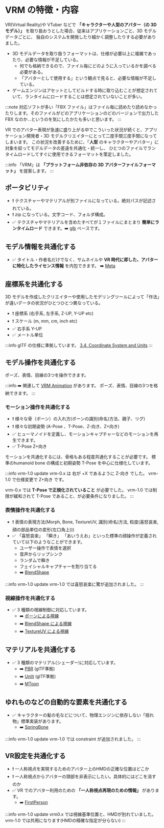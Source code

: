 # VRM の特徴・内容

VR(Virtual Reality)や VTuber などで **「キャラクターや人型のアバター（の 3D モデル）」** を取り扱おうとした場合、従来はアプリケーションごと、3D モデルデータごとに、 独自のシステムを開発したり細かく調整したりする必要がありました。

- 3D モデルデータを取り扱うフォーマットは、仕様が必要以上に複雑であったり、必要な情報が不足している。
  - 何でも格納できるので、ファイル每にどのように入っているかを調べる必要がある。
  - 「アバターとして使用する」という観点で見ると、必要な情報が不足している。
- ゲームエンジンはアセットとしてビルドする時に取り込むことが想定されていて、ランタイムにロードすることは想定されていないことが多い。

:::note
対応ソフトが多い「FBX ファイル」はファイル毎に読めたり読めなかったりします。そのファイルがどのアプリケーションのどのバージョンで出力した FBX なのか…というのを気にしたかたも多いと思います。
:::

VR でのアバター表現が急速に盛り上がる中でこういった状況が続くと、アプリケーション開発者・3D モデルクリエイターにとって二度手間三度手間になってしまいます。
この状況を改善するために、「**人型** のキャラクターやアバター」に対象を絞ってモデルデータの差違を共通化・統一し、
ひとつのファイルでランタイムロードしてすぐに使用できるフォーマットを策定しました。

:::info 「VRM」は **「プラットフォーム非依存の 3D アバターファイルフォーマット」** を提案します。
:::

## ポータビリティ

- ❗ テクスチャーやマテリアルが別ファイルになっている。絶対パスが記述されている。
- ❗ zip になっている。文字コード、フォルダ構成。
- ✅ テクスチャやマテリアルを含めたすべてが１ファイルにまとまり **簡単にランタイムロード** できます。➡️ [glb](https://registry.khronos.org/glTF/specs/2.0/glTF-2.0.html#glb-file-format-specification) ベースです。

## モデル情報を共通化する

- ✅ タイトル・作者名だけでなく、サムネイルや **VR 時代に即した、アバターに特化したライセンス情報** を内包できます。 ➡️ [Meta](/vrm/meta/)

## 座標系を共通化する

3D モデルを作成したクリエイターや使用したモデリングツールによって「作法」が違いデータの状況がひとつひとつ異なっている。

- ❗ 座標系 (右手系, 左手系, Z-UP, Y-UP etc)
- ❗ スケール (m, mm, cm, inch etc)
- ✅ 右手系 Y-UP
- ✅ メートル単位

:::info glTF の仕様に準拠しています。
[3.4. Coordinate System and Units](https://registry.khronos.org/glTF/specs/2.0/glTF-2.0.html#coordinate-system-and-units)
:::

## モデル操作を共通化する

ポーズ、表情、目線の3つを操作できます。

:::info
➡️ 関連して [VRM Animation](/vrma) があります。
ポーズ、表情、目線の3つを格納できます。
:::

### モーション操作を共通化する

- ❗ 様々な骨（ボーン）の入れ方(ボーンの識別(命名)方法、親子、リグ)
- ❗ 様々な初期姿勢 (A-Pose 、T-Pose、Z-向き、Z+向き)
- ✅ ヒューマノイドを定義し、モーションキャプチャーなどのモーションを再生できます。
- ✅ T-Pose Z+向き

モーションを共通化するには、骨格もある程度共通化することが必要です。
標準のhumanoid bone の構成と初期姿勢 T-Pose を中心に仕様化しています。

:::info vrm-1.0 update
vrm-0.x は 右が +X であるように Z-向き でした。
vrm-1.0 で仕様変更で Z+向き です。

vrm-0.x では **T-Pose で正規化されていること** が必要でした。
vrm-1.0 では制限が緩和されて T-Pose であること、が必要条件になりました。
:::

### 表情操作を共通化する

- ❗ 表情の表現方法(Morph, Bone, TextureUV, 識別(命名)方法, 粒度(喜怒哀楽, 顔の部品単位の変形(左口角上)))
- ✅ 「喜怒哀楽」 「瞬き」 「あいうえお」といった標準の顔操作が定義されていて以下のようなことができます。
  - ユーザー操作で表情を選択
  - 音声からリップシンク
  - ランダムで瞬き
  - フェイシャルキャプチャーを割り当てる
  - ➡️ [BlendShape](/univrm/blendshape/univrm_blendshape)

:::info vrm-1.0 update
vrm-1.0 では喜怒哀楽に驚が追加されました。
:::

### 視線操作を共通化する

- ✅ 3 種類の視線制御に対応しています。
  - ➡️ [ボーンによる視線](/univrm/lookat/lookat_bone)
  - ➡️ [BlendShape による視線](/univrm/lookat/lookat_blendshape)
  - ➡️ [TextureUV による視線](/univrm/lookat/lookat_uv)

## マテリアルを共通化する

- ✅ 3 種類のマテリアル(シェーダー)に対応しています。
  - ➡️ [PBR](/univrm/shaders/univrm_standard) (glTF準拠)
  - ➡️ [Unlit](/univrm/shaders/univrm_unlit) (glTF準拠)
  - ➡️ [MToon](/univrm/shaders/shader_mtoon)

## ゆれものなどの自動的な要素を共通化する

- ✅ キャラクターの髪の毛などについて、物理エンジンに依存しない「揺れ物」標準実装があります。
  - ➡️ [SpringBone](/univrm/springbone/univrm_secondary)

:::info vrm-1.0 update
vrm-1.0 では constraint が追加されました。
:::

## VR設定を共通化する

- ❗ 一人称視点を実現するためのアバター上のHMDの正確な位置はどこか
- ❗ 一人称視点からアバターの頭部を非表示にしたい。具体的にはどこを消すのか
- ✅ VR でのアバター利用のための **「一人称視点再現のための情報」** があります。
  - ➡️ [FirstPerson](/univrm/firstperson/univrm_firstperson)

:::info vrm-1.0 update
vrm0.x では視線基準位置と、HMDが別れていました。
vrm-1.0 では共用になります(HMDの精確な指定が分らない)
:::
